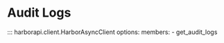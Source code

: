 # Audit Logs

::: harborapi.client.HarborAsyncClient
    options:
        members:
        - get_audit_logs
